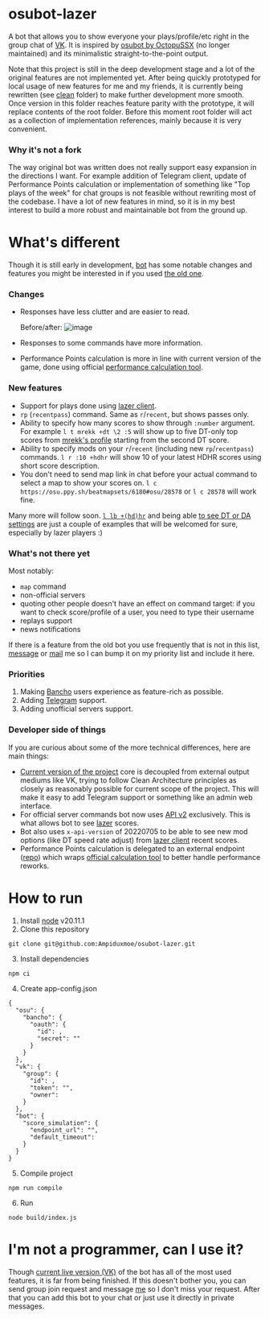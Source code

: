 # osubot-lazer
A bot that allows you to show everyone your plays/profile/etc right in the group chat of [VK](https://vk.com/).
It is inspired by [osubot by OctopuSSX](https://github.com/OctoDumb/osubot-old) (no longer maintained) and its minimalistic straight-to-the-point output.

Note that this project is still in the deep development stage and a lot of the original features are not implemented yet. After being quickly prototyped for local usage of new features for me and my friends, it is currently being rewritten (see [clean](https://github.com/Ampiduxmoe/osubot-lazer/tree/master/clean) folder) to make further development more smooth. Once version in this folder reaches feature parity with the prototype, it will replace contents of the root folder. Before this moment root folder will act as a collection of implementation references, mainly because it is very convenient.

### Why it's not a fork
The way original bot was written does not really support easy expansion in the directions I want. For example addition of Telegram client, update of Performance Points calculation or implementation of something like "Top plays of the week" for chat groups is not feasible without rewriting most of the codebase. I have a lot of new features in mind, so it is in my best interest to build a more robust and maintainable bot from the ground up.

# What's different
Though it is still early in development, [bot](https://vk.com/club224713087) has some notable changes and features you might be interested in if you used [the old one](https://vk.com/sosubot).
### Changes
- Responses have less clutter and are easier to read.
  
  Before/after:
  ![image](https://github.com/Ampiduxmoe/osubot-lazer/assets/63016382/6c20b400-e07c-417c-8c25-76c1b266a414)
- Responses to some commands have more information.
- Performance Points calculation is more in line with current version of the game, done using official [performance calculation tool](https://github.com/ppy/osu-tools/tree/master/PerformanceCalculator).
### New features
- Support for plays done using [lazer client](https://osu.ppy.sh/wiki/en/Help_centre/Upgrading_to_lazer).
- `rp` (`recentpass`) command. Same as `r`/`recent`, but shows passes only.
- Ability to specify how many scores to show through `:number` argument. For example `l t mrekk +dt \2 :5` will show up to five DT-only top scores from [mrekk's profile](https://osu.ppy.sh/users/7562902/osu#top_ranks) starting from the second DT score.
- Ability to specify mods on your `r`/`recent` (including new `rp`/`recentpass`) commands. `l r :10 +hdhr` will show 10 of your latest HDHR scores using short score description.
- You don't need to send map link in chat before your actual command to select a map to show your scores on. `l c https://osu.ppy.sh/beatmapsets/6180#osu/28578` or `l c 28578` will work fine.

Many more will follow soon. [`l lb +(hd)hr`](https://github.com/Ampiduxmoe/osubot-lazer/commit/5b5dbed7ccdb7798ebdadc806dca4dc5558bb091#diff-8b1567a95cb62e6e3ee339e662f0e232acf4256bad6ab26fe92baf97e4b6e988R142) and being able [to see DT or DA settings](https://github.com/Ampiduxmoe/osubot-lazer/commit/b6002a46c0abc568a6e5f199cd5bdf00a7fd239b#diff-758e08a56b530f7a11c34ef4b10c71619c63474e8ffc3d2e22a0db5bc1cc8accR236-R265) are just a couple of examples that will be welcomed for sure, especially by lazer players :) 
### What's not there yet
Most notably:
- `map` command
- non-official servers
- quoting other people doesn't have an effect on command target: if you want to check score/profile of a user, you need to type their username
- replays support
- news notifications

If there is a feature from the old bot you use frequently that is not in this list, [message](https://vk.com/ampi0) or [mail](mailto:ampiduxmoe@gmail.com) me so I can bump it on my priority list and include it here.
### Priorities
1. Making [Bancho](https://osu.ppy.sh/wiki/en/Bancho_%28server%29) users experience as feature-rich as possible.
2. Adding [Telegram](https://telegram.org/) support.
3. Adding unofficial servers support.
### Developer side of things
If you are curious about some of the more technical differences, here are main things:
- [Current version of the project](https://github.com/Ampiduxmoe/osubot-lazer/tree/master/clean) core is decoupled from external output mediums like VK, trying to follow Clean Architecture principles as closely as reasonably possible for current scope of the project. This will make it easy to add Telegram support or something like an admin web interface.
- For official server commands bot now uses [API v2](https://osu.ppy.sh/docs/index.html#api-versions) exclusively. This is what allows bot to see [lazer](https://osu.ppy.sh/wiki/en/Help_centre/Upgrading_to_lazer) scores.
- Bot also uses `x-api-version` of 20220705 to be able to see new mod options (like DT speed rate adjust) from [lazer client](https://osu.ppy.sh/wiki/en/Help_centre/Upgrading_to_lazer) recent scores.
- Performance Points calculation is delegated to an external endpoint ([repo](https://github.com/Ampiduxmoe/osutools-simulate-wrapper)) which wraps [official calculation tool](https://github.com/ppy/osu-tools/tree/master/PerformanceCalculator) to better handle performance reworks.

# How to run
1. Install [node](https://nodejs.org/) v20.11.1
2. Clone this repository
```
git clone git@github.com:Ampiduxmoe/osubot-lazer.git
```
3. Install dependencies
```
npm ci
```
4. Create app-config.json
```jsonc
{
  "osu": {
    "bancho": {
      "oauth": {
        "id": ,
        "secret": ""
      }
    }
  },
  "vk": {
    "group": {
      "id": ,
      "token": "",
      "owner": 
    }
  },
  "bot": {
    "score_simulation": {
      "endpoint_url": "",
      "default_timeout": 
    }
  }
}
```
5. Compile project
```
npm run compile
```
6. Run
```
node build/index.js
```

# I'm not a programmer, can I use it?
Though [current live version (VK)](https://vk.com/club224713087) of the bot has all of the most used features, it is far from being finished. If this doesn't bother you, you can send group join request and message [me](https://vk.com/ampi0) so I don't miss your request. After that you can add this bot to your chat or just use it directly in private messages.

